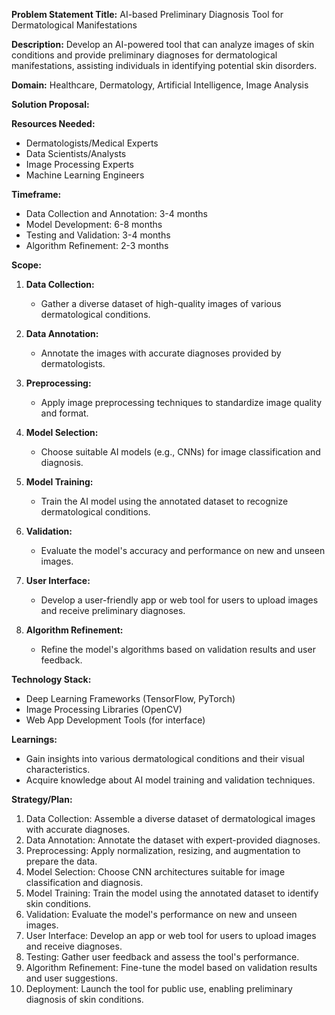 **Problem Statement Title:** AI-based Preliminary Diagnosis Tool for Dermatological Manifestations

**Description:** Develop an AI-powered tool that can analyze images of skin conditions and provide preliminary diagnoses for dermatological manifestations, assisting individuals in identifying potential skin disorders.

**Domain:** Healthcare, Dermatology, Artificial Intelligence, Image Analysis

**Solution Proposal:**

**Resources Needed:**
- Dermatologists/Medical Experts
- Data Scientists/Analysts
- Image Processing Experts
- Machine Learning Engineers

**Timeframe:**
- Data Collection and Annotation: 3-4 months
- Model Development: 6-8 months
- Testing and Validation: 3-4 months
- Algorithm Refinement: 2-3 months

**Scope:**
1. **Data Collection:**
   - Gather a diverse dataset of high-quality images of various dermatological conditions.

2. **Data Annotation:**
   - Annotate the images with accurate diagnoses provided by dermatologists.

3. **Preprocessing:**
   - Apply image preprocessing techniques to standardize image quality and format.

4. **Model Selection:**
   - Choose suitable AI models (e.g., CNNs) for image classification and diagnosis.

5. **Model Training:**
   - Train the AI model using the annotated dataset to recognize dermatological conditions.

6. **Validation:**
   - Evaluate the model's accuracy and performance on new and unseen images.

7. **User Interface:**
   - Develop a user-friendly app or web tool for users to upload images and receive preliminary diagnoses.

8. **Algorithm Refinement:**
   - Refine the model's algorithms based on validation results and user feedback.

**Technology Stack:**
- Deep Learning Frameworks (TensorFlow, PyTorch)
- Image Processing Libraries (OpenCV)
- Web App Development Tools (for interface)

**Learnings:**
- Gain insights into various dermatological conditions and their visual characteristics.
- Acquire knowledge about AI model training and validation techniques.

**Strategy/Plan:**
1. Data Collection: Assemble a diverse dataset of dermatological images with accurate diagnoses.
2. Data Annotation: Annotate the dataset with expert-provided diagnoses.
3. Preprocessing: Apply normalization, resizing, and augmentation to prepare the data.
4. Model Selection: Choose CNN architectures suitable for image classification and diagnosis.
5. Model Training: Train the model using the annotated dataset to identify skin conditions.
6. Validation: Evaluate the model's performance on new and unseen images.
7. User Interface: Develop an app or web tool for users to upload images and receive diagnoses.
8. Testing: Gather user feedback and assess the tool's performance.
9. Algorithm Refinement: Fine-tune the model based on validation results and user suggestions.
10. Deployment: Launch the tool for public use, enabling preliminary diagnosis of skin conditions.